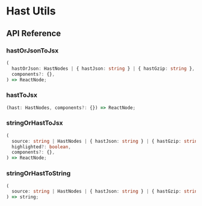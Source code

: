 # Hast Utils

[//]: types.ts '<-- Autogenerated By (do not edit the following markdown directly)'

## API Reference

### hastOrJsonToJsx

```typescript
(
  hastOrJson: HastNodes | { hastJson: string } | { hastGzip: string },
  components?: {},
) => ReactNode;
```

### hastToJsx

```typescript
(hast: HastNodes, components?: {}) => ReactNode;
```

### stringOrHastToJsx

```typescript
(
  source: string | HastNodes | { hastJson: string } | { hastGzip: string },
  highlighted?: boolean,
  components?: {},
) => ReactNode;
```

### stringOrHastToString

```typescript
(
  source: string | HastNodes | { hastJson: string } | { hastGzip: string },
) => string;
```
